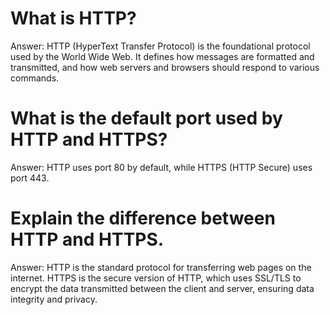 # What is HTTP?
Answer: HTTP (HyperText Transfer Protocol) is the foundational protocol used by the World Wide Web. It defines how messages are formatted and transmitted, and how web servers and browsers should respond to various commands.
# What is the default port used by HTTP and HTTPS?
Answer: HTTP uses port 80 by default, while HTTPS (HTTP Secure) uses port 443.
# Explain the difference between HTTP and HTTPS.
Answer: HTTP is the standard protocol for transferring web pages on the internet. HTTPS is the secure version of HTTP, which uses SSL/TLS to encrypt the data transmitted between the client and server, ensuring data integrity and privacy.
